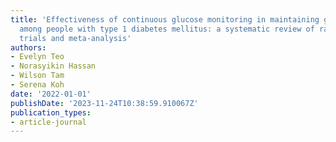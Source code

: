 ```yaml
---
title: 'Effectiveness of continuous glucose monitoring in maintaining glycaemic control
  among people with type 1 diabetes mellitus: a systematic review of randomised controlled
  trials and meta-analysis'
authors:
- Evelyn Teo
- Norasyikin Hassan
- Wilson Tam
- Serena Koh
date: '2022-01-01'
publishDate: '2023-11-24T10:38:59.910067Z'
publication_types:
- article-journal
---
```

